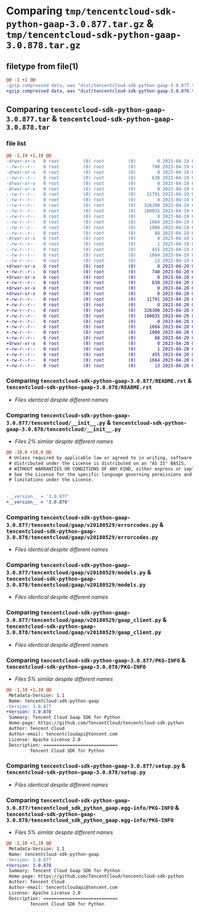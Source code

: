 # Comparing `tmp/tencentcloud-sdk-python-gaap-3.0.877.tar.gz` & `tmp/tencentcloud-sdk-python-gaap-3.0.878.tar.gz`

## filetype from file(1)

```diff
@@ -1 +1 @@
-gzip compressed data, was "dist/tencentcloud-sdk-python-gaap-3.0.877.tar", last modified: Wed Apr 19 09:17:20 2023, max compression
+gzip compressed data, was "dist/tencentcloud-sdk-python-gaap-3.0.878.tar", last modified: Thu Apr 20 00:32:24 2023, max compression
```

## Comparing `tencentcloud-sdk-python-gaap-3.0.877.tar` & `tencentcloud-sdk-python-gaap-3.0.878.tar`

### file list

```diff
@@ -1,19 +1,19 @@
-drwxr-xr-x   0 root         (0) root         (0)        0 2023-04-19 09:17:20.000000 tencentcloud-sdk-python-gaap-3.0.877/
--rw-r--r--   0 root         (0) root         (0)      740 2023-04-19 09:17:19.000000 tencentcloud-sdk-python-gaap-3.0.877/README.rst
-drwxr-xr-x   0 root         (0) root         (0)        0 2023-04-19 09:17:20.000000 tencentcloud-sdk-python-gaap-3.0.877/tencentcloud/
--rw-r--r--   0 root         (0) root         (0)      630 2023-04-19 09:17:19.000000 tencentcloud-sdk-python-gaap-3.0.877/tencentcloud/__init__.py
-drwxr-xr-x   0 root         (0) root         (0)        0 2023-04-19 09:17:20.000000 tencentcloud-sdk-python-gaap-3.0.877/tencentcloud/gaap/
-drwxr-xr-x   0 root         (0) root         (0)        0 2023-04-19 09:17:20.000000 tencentcloud-sdk-python-gaap-3.0.877/tencentcloud/gaap/v20180529/
--rw-r--r--   0 root         (0) root         (0)    11791 2023-04-19 09:17:19.000000 tencentcloud-sdk-python-gaap-3.0.877/tencentcloud/gaap/v20180529/errorcodes.py
--rw-r--r--   0 root         (0) root         (0)        0 2023-04-19 09:17:19.000000 tencentcloud-sdk-python-gaap-3.0.877/tencentcloud/gaap/v20180529/__init__.py
--rw-r--r--   0 root         (0) root         (0)   326300 2023-04-19 09:17:19.000000 tencentcloud-sdk-python-gaap-3.0.877/tencentcloud/gaap/v20180529/models.py
--rw-r--r--   0 root         (0) root         (0)   100035 2023-04-19 09:17:19.000000 tencentcloud-sdk-python-gaap-3.0.877/tencentcloud/gaap/v20180529/gaap_client.py
--rw-r--r--   0 root         (0) root         (0)        0 2023-04-19 09:17:19.000000 tencentcloud-sdk-python-gaap-3.0.877/tencentcloud/gaap/__init__.py
--rw-r--r--   0 root         (0) root         (0)     1664 2023-04-19 09:17:20.000000 tencentcloud-sdk-python-gaap-3.0.877/PKG-INFO
--rw-r--r--   0 root         (0) root         (0)     1008 2023-04-19 09:17:19.000000 tencentcloud-sdk-python-gaap-3.0.877/setup.py
--rw-r--r--   0 root         (0) root         (0)       88 2023-04-19 09:17:20.000000 tencentcloud-sdk-python-gaap-3.0.877/setup.cfg
-drwxr-xr-x   0 root         (0) root         (0)        0 2023-04-19 09:17:20.000000 tencentcloud-sdk-python-gaap-3.0.877/tencentcloud_sdk_python_gaap.egg-info/
--rw-r--r--   0 root         (0) root         (0)        1 2023-04-19 09:17:20.000000 tencentcloud-sdk-python-gaap-3.0.877/tencentcloud_sdk_python_gaap.egg-info/dependency_links.txt
--rw-r--r--   0 root         (0) root         (0)      455 2023-04-19 09:17:20.000000 tencentcloud-sdk-python-gaap-3.0.877/tencentcloud_sdk_python_gaap.egg-info/SOURCES.txt
--rw-r--r--   0 root         (0) root         (0)     1664 2023-04-19 09:17:20.000000 tencentcloud-sdk-python-gaap-3.0.877/tencentcloud_sdk_python_gaap.egg-info/PKG-INFO
--rw-r--r--   0 root         (0) root         (0)       13 2023-04-19 09:17:20.000000 tencentcloud-sdk-python-gaap-3.0.877/tencentcloud_sdk_python_gaap.egg-info/top_level.txt
+drwxr-xr-x   0 root         (0) root         (0)        0 2023-04-20 00:32:24.000000 tencentcloud-sdk-python-gaap-3.0.878/
+-rw-r--r--   0 root         (0) root         (0)      740 2023-04-20 00:32:24.000000 tencentcloud-sdk-python-gaap-3.0.878/README.rst
+drwxr-xr-x   0 root         (0) root         (0)        0 2023-04-20 00:32:24.000000 tencentcloud-sdk-python-gaap-3.0.878/tencentcloud/
+-rw-r--r--   0 root         (0) root         (0)      630 2023-04-20 00:32:24.000000 tencentcloud-sdk-python-gaap-3.0.878/tencentcloud/__init__.py
+drwxr-xr-x   0 root         (0) root         (0)        0 2023-04-20 00:32:24.000000 tencentcloud-sdk-python-gaap-3.0.878/tencentcloud/gaap/
+drwxr-xr-x   0 root         (0) root         (0)        0 2023-04-20 00:32:24.000000 tencentcloud-sdk-python-gaap-3.0.878/tencentcloud/gaap/v20180529/
+-rw-r--r--   0 root         (0) root         (0)    11791 2023-04-20 00:32:24.000000 tencentcloud-sdk-python-gaap-3.0.878/tencentcloud/gaap/v20180529/errorcodes.py
+-rw-r--r--   0 root         (0) root         (0)        0 2023-04-20 00:32:24.000000 tencentcloud-sdk-python-gaap-3.0.878/tencentcloud/gaap/v20180529/__init__.py
+-rw-r--r--   0 root         (0) root         (0)   326300 2023-04-20 00:32:24.000000 tencentcloud-sdk-python-gaap-3.0.878/tencentcloud/gaap/v20180529/models.py
+-rw-r--r--   0 root         (0) root         (0)   100035 2023-04-20 00:32:24.000000 tencentcloud-sdk-python-gaap-3.0.878/tencentcloud/gaap/v20180529/gaap_client.py
+-rw-r--r--   0 root         (0) root         (0)        0 2023-04-20 00:32:24.000000 tencentcloud-sdk-python-gaap-3.0.878/tencentcloud/gaap/__init__.py
+-rw-r--r--   0 root         (0) root         (0)     1664 2023-04-20 00:32:24.000000 tencentcloud-sdk-python-gaap-3.0.878/PKG-INFO
+-rw-r--r--   0 root         (0) root         (0)     1008 2023-04-20 00:32:24.000000 tencentcloud-sdk-python-gaap-3.0.878/setup.py
+-rw-r--r--   0 root         (0) root         (0)       88 2023-04-20 00:32:24.000000 tencentcloud-sdk-python-gaap-3.0.878/setup.cfg
+drwxr-xr-x   0 root         (0) root         (0)        0 2023-04-20 00:32:24.000000 tencentcloud-sdk-python-gaap-3.0.878/tencentcloud_sdk_python_gaap.egg-info/
+-rw-r--r--   0 root         (0) root         (0)        1 2023-04-20 00:32:24.000000 tencentcloud-sdk-python-gaap-3.0.878/tencentcloud_sdk_python_gaap.egg-info/dependency_links.txt
+-rw-r--r--   0 root         (0) root         (0)      455 2023-04-20 00:32:24.000000 tencentcloud-sdk-python-gaap-3.0.878/tencentcloud_sdk_python_gaap.egg-info/SOURCES.txt
+-rw-r--r--   0 root         (0) root         (0)     1664 2023-04-20 00:32:24.000000 tencentcloud-sdk-python-gaap-3.0.878/tencentcloud_sdk_python_gaap.egg-info/PKG-INFO
+-rw-r--r--   0 root         (0) root         (0)       13 2023-04-20 00:32:24.000000 tencentcloud-sdk-python-gaap-3.0.878/tencentcloud_sdk_python_gaap.egg-info/top_level.txt
```

### Comparing `tencentcloud-sdk-python-gaap-3.0.877/README.rst` & `tencentcloud-sdk-python-gaap-3.0.878/README.rst`

 * *Files identical despite different names*

### Comparing `tencentcloud-sdk-python-gaap-3.0.877/tencentcloud/__init__.py` & `tencentcloud-sdk-python-gaap-3.0.878/tencentcloud/__init__.py`

 * *Files 2% similar despite different names*

```diff
@@ -10,8 +10,8 @@
 # Unless required by applicable law or agreed to in writing, software
 # distributed under the License is distributed on an "AS IS" BASIS,
 # WITHOUT WARRANTIES OR CONDITIONS OF ANY KIND, either express or implied.
 # See the License for the specific language governing permissions and
 # limitations under the License.
 
 
-__version__ = '3.0.877'
+__version__ = '3.0.878'
```

### Comparing `tencentcloud-sdk-python-gaap-3.0.877/tencentcloud/gaap/v20180529/errorcodes.py` & `tencentcloud-sdk-python-gaap-3.0.878/tencentcloud/gaap/v20180529/errorcodes.py`

 * *Files identical despite different names*

### Comparing `tencentcloud-sdk-python-gaap-3.0.877/tencentcloud/gaap/v20180529/models.py` & `tencentcloud-sdk-python-gaap-3.0.878/tencentcloud/gaap/v20180529/models.py`

 * *Files identical despite different names*

### Comparing `tencentcloud-sdk-python-gaap-3.0.877/tencentcloud/gaap/v20180529/gaap_client.py` & `tencentcloud-sdk-python-gaap-3.0.878/tencentcloud/gaap/v20180529/gaap_client.py`

 * *Files identical despite different names*

### Comparing `tencentcloud-sdk-python-gaap-3.0.877/PKG-INFO` & `tencentcloud-sdk-python-gaap-3.0.878/PKG-INFO`

 * *Files 5% similar despite different names*

```diff
@@ -1,10 +1,10 @@
 Metadata-Version: 1.1
 Name: tencentcloud-sdk-python-gaap
-Version: 3.0.877
+Version: 3.0.878
 Summary: Tencent Cloud Gaap SDK for Python
 Home-page: https://github.com/TencentCloud/tencentcloud-sdk-python
 Author: Tencent Cloud
 Author-email: tencentcloudapi@tencent.com
 License: Apache License 2.0
 Description: ============================
         Tencent Cloud SDK for Python
```

### Comparing `tencentcloud-sdk-python-gaap-3.0.877/setup.py` & `tencentcloud-sdk-python-gaap-3.0.878/setup.py`

 * *Files identical despite different names*

### Comparing `tencentcloud-sdk-python-gaap-3.0.877/tencentcloud_sdk_python_gaap.egg-info/PKG-INFO` & `tencentcloud-sdk-python-gaap-3.0.878/tencentcloud_sdk_python_gaap.egg-info/PKG-INFO`

 * *Files 5% similar despite different names*

```diff
@@ -1,10 +1,10 @@
 Metadata-Version: 1.1
 Name: tencentcloud-sdk-python-gaap
-Version: 3.0.877
+Version: 3.0.878
 Summary: Tencent Cloud Gaap SDK for Python
 Home-page: https://github.com/TencentCloud/tencentcloud-sdk-python
 Author: Tencent Cloud
 Author-email: tencentcloudapi@tencent.com
 License: Apache License 2.0
 Description: ============================
         Tencent Cloud SDK for Python
```

